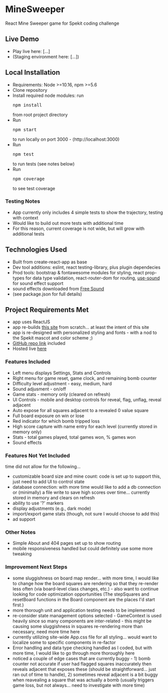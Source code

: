 # MineSweeper
React Mine Sweeper game for Spekit coding challenge

## Live Demo
- Play live here: [...]
- (Staging environment here: [...])

## Local Installation
- Requirements: Node >=10.16, npm >=5.6
- Clone repository
- Install required node modules: run <pre>npm install</pre> from root project directory
- Run <pre>npm start</pre> to run locally on port 3000 - (http://localhost:3000)
- Run <pre>npm test</pre> to run tests (see notes below)
- Run <pre>npm coverage</pre> to see test coverage

### Testing Notes
- App currently only includes 4 simple tests to show the trajectory, testing with context
- Would like to build out more tests with additional time
- For this reason, current coverage is not wide, but will grow with additional tests

## Technologies Used
- Built from create-react-app as base
- Dev tool additions: eslint, react testing-library, plus plugin dependecies
- Prod tools: bootstrap & fontawesome modules for styling, react prop-types for data type validation, react-router-dom for routing, <a href="https://www.npmjs.com/package/use-sound">use-sound</a> for sound effect support
- sound effects downloaded from <a href="https://freesound.org/">Free Sound</a>
- (see package.json for full details)

## Project Requirements Met
- app uses ReactJS
- app re-builds <a href="http://minesweeperonline.com/">this site</a> from scratch... at least the intent of this site
- app is re-designed with personalized styling and fonts - with a nod to the Spekit mascot and color scheme ;)
- <a href="https://github.com/sherilynv/MineSweeper">GitHub repo link</a> included
- Hosted live <a href="">here</a>

### Features Included
- Left menu displays Settings, Stats and Controls
- Right menu for game reset, game clock, and remaining bomb counter
- Difficulty level adjustment - easy, medium, hard
- Sound adjusment - on/off
- Game stats - memory only (cleared on refresh)
- UI Controls - mobile and desktop controls for reveal, flag, unflag, reveal adjacent
- Auto expose for all squares adjacent to a revealed 0 value square
- Full board exposure on win or lose
- Red indicator for which bomb tripped loss
- High score capture with name entry for each level (currently stored in memory only)
- Stats - total games played, total games won, % games won
- Sound effects

### Features Not Yet Included
time did not allow for the following...
- customizable board size and mine count: code is set up to support this, just need to add UI to control state
- database connection: with more time would like to add a db connection or (minimally) a file write to save high scores over time... currently stored in memory and clears on refresh
- ability to use '?' markers
- display adjustments (e.g., dark mode)
- import/export game stats (though, not sure I would choose to add this)
- ad support

### Other Notes
- Simple About and 404 pages set up to show routing
- mobile responsiveness handled but could definitely use some more tweaking

### Improvement Next Steps
- some sluggishness on board map render... with more time, I would like to change how the board squares are rendering so that they re-render less often (via board-level class changes, etc.) - also want to continue looking for code optimization opportunities (The stepSquares and resetBoard functions in the Board component are the places I'd start first.)
- more thorough unit and application testing needs to be implemented
- re-consider state management options selected - GameContext is used heavily since so many components are inter-related - this might be causing some sluggishness in squares re-rendering more than necessary, need more time here
- currently utilizing site-wide App.css file for all styling... would want to localize some to specific components in re-factor
- Error handling and data type checking handled as I coded, but with more time, I would like to go through more thoroughly here
- noticed a couple of edge cases that are currently buggy - 1) bomb counter not accurate if user had flagged squares inaccurately then reveals adjacent that exposes these (should be straightforward... just ran out of time to handle), 2) sometimes reveal adjacent is a bit buggy when reavealing a square that was actually a bomb (usually triggers game loss, but not always... need to investigate with more time)
